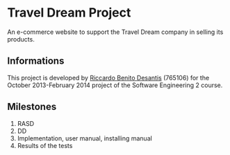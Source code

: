 # Travel Dream Project #
An e-commerce website to support the Travel Dream company in selling its products.

## Informations ##
This project is developed by [Riccardo Benito Desantis](mailto:riccardo.desantis@mail.polimi.it) (765106) for the October 2013-February 2014 project of the Software Engineering 2 course.

## Milestones ##
  1. RASD
  1. DD
  1. Implementation, user manual, installing manual
  1. Results of the tests